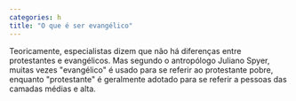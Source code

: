 ```yaml
---
categories: h
title: "O que é ser evangélico"
---
```

Teoricamente, especialistas dizem que não há diferenças entre protestantes e evangélicos. Mas segundo o antropólogo Juliano Spyer, muitas vezes "evangélico" é usado para se referir ao protestante pobre, enquanto "protestante" é geralmente adotado para se referir a pessoas das camadas médias e alta.